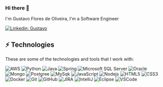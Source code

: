 ### Hi there 👋

I'm Gustavo Flores de Oliveira,  I'm a Software Engineer

[![Linkedin: Gustavo](https://img.shields.io/badge/-Linkedin-blue?style=flat-square&logo=Linkedin&logoColor=white&link=https://www.linkedin.com/in/gustavofloresdeoliveira/?locale=en_US)](https://www.linkedin.com/in/gustavofloresdeoliveira/?locale=en_US)

## ⚡ Technologies

These are some of the technologies and tools that I work with:

	
![AWS](https://img.shields.io/badge/Amazon_AWS-232F3E?style=for-the-badge&logo=amazon-aws&logoColor=white) 
![Python](https://img.shields.io/badge/Python-14354C?style=for-the-badge&logo=python&logoColor=white)
![Java](https://img.shields.io/badge/-Java-007396?style=flat-square&logo=java)
![Spring](https://img.shields.io/badge/-Spring-6DB33F?style=flat-square&logo=spring&logoColor=white)
![Microsoft SQL Server](https://img.shields.io/badge/-SQL%20Server-CC2927?style=flat-square&logo=microsoft-sql-server&logoColor=white)
![Oracle](https://img.shields.io/badge/Oracle-F80000?style=for-the-badge&logo=Oracle&logoColor=white)
![Mongo](https://img.shields.io/badge/MongoDB-4EA94B?style=for-the-badge&logo=mongodb&logoColor=white)
![Postgree](https://img.shields.io/badge/PostgreSQL-316192?style=for-the-badge&logo=postgresql&logoColor=white)
![MySqk](https://img.shields.io/badge/MySQL-005C84?style=for-the-badge&logo=mysql&logoColor=white)
![JavaScript](https://img.shields.io/badge/-JavaScript-black?style=flat-square&logo=javascript)
![Nodejs](https://img.shields.io/badge/-Nodejs-339933?style=flat-square&logo=Node.js&logoColor=white)
![HTML5](https://img.shields.io/badge/-HTML5-E34F26?style=flat-square&logo=html5&logoColor=white)
![CSS3](https://img.shields.io/badge/-CSS3-1572B6?style=flat-square&logo=css3)
![Docker](https://img.shields.io/badge/-Docker-2496ED?style=flat-square&logo=docker&logoColor=white)
![Git](https://img.shields.io/badge/-Git-black?style=flat-square&logo=git)
![GitHub](https://img.shields.io/badge/-GitHub-181717?style=flat-square&logo=github)
![JIRA](https://img.shields.io/badge/-JIRA-0052CC?style=flat-square&logo=jira)
![IntelliJ](https://img.shields.io/badge/-IntelliJ%20IDEA-black?style=flat-square&logo=intellij-idea&logoColor=white)
![Eclipse](https://img.shields.io/badge/-Eclipse-2C2255?style=flat-square&logo=eclipse&logoColor=white)
![VSCode](https://img.shields.io/badge/-VSCode-007ACC?style=flat-square&logo=visual-studio-code&logoColor=white)

